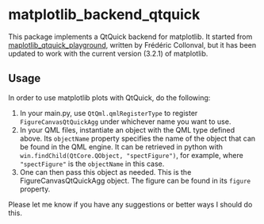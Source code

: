 # matplotlib_backend_qtquick
This package implements a QtQuick backend for matplotlib. It started from [maplotlib_qtquick_playground](https://github.com/fcollonval/matplotlib_qtquick_playground), written by Frédéric Collonval, but it has been updated to work with the current version (3.2.1) of matplotlib.

## Usage

In order to use matplotlib plots with QtQuick, do the following:

1. In your main.py, use `QtQml.qmlRegisterType` to register `FigureCanvasQtQuickAgg` under whichever name you want to use.
1. In your QML files, instantiate an object with the QML type defined above. Its `objectName` property specifies the name of the object that can be found in the QML engine. It can be retrieved in python with `win.findChild(QtCore.QObject, "spectFigure")`, for example, where `"spectFigure"` is the `objectName` in this case.
1. One can then pass this object as needed. This is the FigureCanvasQtQuickAgg object. The figure can be found in its `figure` property.

Please let me know if you have any suggestions or better ways I should do this.
